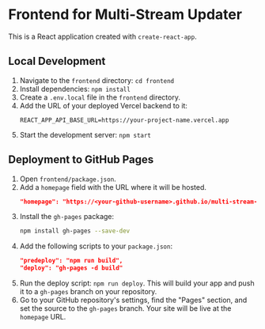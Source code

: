 # Frontend for Multi-Stream Updater

This is a React application created with `create-react-app`.

## Local Development

1.  Navigate to the `frontend` directory: `cd frontend`
2.  Install dependencies: `npm install`
3.  Create a `.env.local` file in the `frontend` directory.
4.  Add the URL of your deployed Vercel backend to it:
    ```
    REACT_APP_API_BASE_URL=https://your-project-name.vercel.app
    ```
5.  Start the development server: `npm start`

## Deployment to GitHub Pages

1.  Open `frontend/package.json`.
2.  Add a `homepage` field with the URL where it will be hosted.
    ```json
    "homepage": "https://<your-github-username>.github.io/multi-stream-updater",
    ```
3.  Install the `gh-pages` package:
    ```bash
    npm install gh-pages --save-dev
    ```
4.  Add the following scripts to your `package.json`:
    ```json
    "predeploy": "npm run build",
    "deploy": "gh-pages -d build"
    ```
5.  Run the deploy script: `npm run deploy`. This will build your app and push it to a `gh-pages` branch on your repository.
6.  Go to your GitHub repository's settings, find the "Pages" section, and set the source to the `gh-pages` branch. Your site will be live at the `homepage` URL.